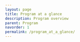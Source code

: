 ```yaml
---
layout: page
title: Program at a glance
description: Program overview
parent: Program
navorder: 1
permalink: /program_at_a_glance/
---
```



